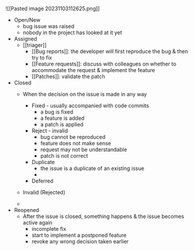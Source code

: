 ![[Pasted image 20231103112625.png]]
- Open/New
	- bug issue was raised
	- nobody in the project has looked at it yet
- Assigned
	- [[triager]]
		- [[Bug reports]]: the developer will first reproduce the bug & then try to fix
		- [[Feature requests]]: discuss with colleagues on whether to accommodate the request & implement the feature
		- [[Patches]]: validate the patch
- Closed
	- When the decision on the issue is made in any way
		- Fixed - usually accompanied with code commits
			- a bug is fixed
			- a feature is added
			- a patch is applied
		- Reject - invalid
			-  bug cannot be reproduced
			- feature does not make sense
			- request may not be understandable
			- patch is not correct
		- Duplicate
			- the issue is a duplicate of an existing issue
			- 
		- Deferred
	- Invalid (Rejected)

	- 
- Reopened
	- After the issue is closed, something happens & the issue becomes active again
		- incomplete fix
		- start to implement a postponed feature
		- revoke any wrong decision taken earlier
